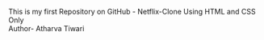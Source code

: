 This is my first Repository on GitHub - Netflix-Clone Using HTML and CSS Only
<br>
Author- Atharva Tiwari